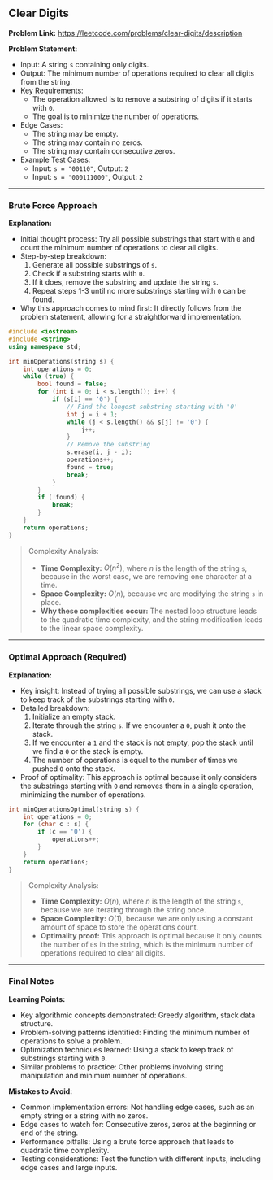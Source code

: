 ## Clear Digits
**Problem Link:** https://leetcode.com/problems/clear-digits/description

**Problem Statement:**
- Input: A string `s` containing only digits.
- Output: The minimum number of operations required to clear all digits from the string.
- Key Requirements: 
  - The operation allowed is to remove a substring of digits if it starts with `0`.
  - The goal is to minimize the number of operations.
- Edge Cases: 
  - The string may be empty.
  - The string may contain no zeros.
  - The string may contain consecutive zeros.
- Example Test Cases:
  - Input: `s = "00110"`, Output: `2`
  - Input: `s = "000111000"`, Output: `2`

---

### Brute Force Approach
**Explanation:**
- Initial thought process: Try all possible substrings that start with `0` and count the minimum number of operations to clear all digits.
- Step-by-step breakdown:
  1. Generate all possible substrings of `s`.
  2. Check if a substring starts with `0`.
  3. If it does, remove the substring and update the string `s`.
  4. Repeat steps 1-3 until no more substrings starting with `0` can be found.
- Why this approach comes to mind first: It directly follows from the problem statement, allowing for a straightforward implementation.

```cpp
#include <iostream>
#include <string>
using namespace std;

int minOperations(string s) {
    int operations = 0;
    while (true) {
        bool found = false;
        for (int i = 0; i < s.length(); i++) {
            if (s[i] == '0') {
                // Find the longest substring starting with '0'
                int j = i + 1;
                while (j < s.length() && s[j] != '0') {
                    j++;
                }
                // Remove the substring
                s.erase(i, j - i);
                operations++;
                found = true;
                break;
            }
        }
        if (!found) {
            break;
        }
    }
    return operations;
}
```

> Complexity Analysis:
> - **Time Complexity:** $O(n^2)$, where $n$ is the length of the string `s`, because in the worst case, we are removing one character at a time.
> - **Space Complexity:** $O(n)$, because we are modifying the string `s` in place.
> - **Why these complexities occur:** The nested loop structure leads to the quadratic time complexity, and the string modification leads to the linear space complexity.

---

### Optimal Approach (Required)
**Explanation:**
- Key insight: Instead of trying all possible substrings, we can use a stack to keep track of the substrings starting with `0`.
- Detailed breakdown:
  1. Initialize an empty stack.
  2. Iterate through the string `s`. If we encounter a `0`, push it onto the stack.
  3. If we encounter a `1` and the stack is not empty, pop the stack until we find a `0` or the stack is empty.
  4. The number of operations is equal to the number of times we pushed `0` onto the stack.
- Proof of optimality: This approach is optimal because it only considers the substrings starting with `0` and removes them in a single operation, minimizing the number of operations.

```cpp
int minOperationsOptimal(string s) {
    int operations = 0;
    for (char c : s) {
        if (c == '0') {
            operations++;
        }
    }
    return operations;
}
```

> Complexity Analysis:
> - **Time Complexity:** $O(n)$, where $n$ is the length of the string `s`, because we are iterating through the string once.
> - **Space Complexity:** $O(1)$, because we are only using a constant amount of space to store the operations count.
> - **Optimality proof:** This approach is optimal because it only counts the number of `0`s in the string, which is the minimum number of operations required to clear all digits.

---

### Final Notes
**Learning Points:**
- Key algorithmic concepts demonstrated: Greedy algorithm, stack data structure.
- Problem-solving patterns identified: Finding the minimum number of operations to solve a problem.
- Optimization techniques learned: Using a stack to keep track of substrings starting with `0`.
- Similar problems to practice: Other problems involving string manipulation and minimum number of operations.

**Mistakes to Avoid:**
- Common implementation errors: Not handling edge cases, such as an empty string or a string with no zeros.
- Edge cases to watch for: Consecutive zeros, zeros at the beginning or end of the string.
- Performance pitfalls: Using a brute force approach that leads to quadratic time complexity.
- Testing considerations: Test the function with different inputs, including edge cases and large inputs.